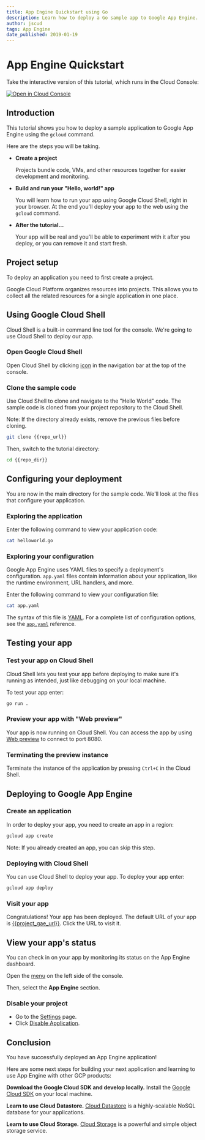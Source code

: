 ```yaml
---
title: App Engine Quickstart using Go
description: Learn how to deploy a Go sample app to Google App Engine.
author: jscud
tags: App Engine
date_published: 2019-01-19
---
```


# App Engine Quickstart

<walkthrough-tutorial-url url="https://cloud.google.com/appengine/docs/go/quickstart"></walkthrough-tutorial-url>
<!-- {% setvar repo_url "https://github.com/GoogleCloudPlatform/golang-samples" %} -->
<!-- {% setvar repo_dir "golang-samples/appengine/go11x/helloworld" %} -->
<!-- {% setvar project_gae_url "<your-project>" %} -->

<walkthrough-alt>
Take the interactive version of this tutorial, which runs in the Cloud Console:

[![Open in Cloud Console](https://walkthroughs.googleusercontent.com/tutorial/resources/open-in-console-button.svg)](https://console.cloud.google.com/getting-started?walkthrough_tutorial_id=go_gae_quickstart)

</walkthrough-alt>

## Introduction

This tutorial shows you how to deploy a sample application to Google App Engine
using the `gcloud` command.

Here are the steps you will be taking.

*   **Create a project**

    Projects bundle code, VMs, and other resources together for easier
    development and monitoring.

*   **Build and run your "Hello, world!" app**

    You will learn how to run your app using Google Cloud Shell, right in your
    browser. At the end you'll deploy your app to the web using the `gcloud`
    command.

*   **After the tutorial...**

    Your app will be real and you'll be able to experiment with it after you
    deploy, or you can remove it and start fresh.

## Project setup

To deploy an application you need to first create a project.

Google Cloud Platform organizes resources into projects. This allows you to
collect all the related resources for a single application in one place.

<walkthrough-devshell-precreate></walkthrough-devshell-precreate>

<walkthrough-project-billing-setup></walkthrough-project-billing-setup>

## Using Google Cloud Shell

Cloud Shell is a built-in command line tool for the console. We're going to use
Cloud Shell to deploy our app.

### Open Google Cloud Shell

Open Cloud Shell by clicking
<walkthrough-cloud-shell-icon></walkthrough-cloud-shell-icon>
[icon][spotlight-open-devshell] in the navigation bar at the top of the console.

### Clone the sample code

Use Cloud Shell to clone and navigate to the "Hello World" code. The sample code
is cloned from your project repository to the Cloud Shell.

Note: If the directory already exists, remove the previous files before cloning.

```bash
git clone {{repo_url}}
```

Then, switch to the tutorial directory:

```bash
cd {{repo_dir}}
```

## Configuring your deployment

You are now in the main directory for the sample code. We'll look at the files
that configure your application.

### Exploring the application

Enter the following command to view your application code:

```bash
cat helloworld.go
```

### Exploring your configuration

Google App Engine uses YAML files to specify a deployment's configuration.
`app.yaml` files contain information about your application, like the runtime
environment, URL handlers, and more.

Enter the following command to view your configuration file:

```bash
cat app.yaml
```

The syntax of this file is [YAML](http://www.yaml.org). For a complete list of
configuration options, see the [`app.yaml`][app-yaml-ref] reference.

## Testing your app

### Test your app on Cloud Shell

Cloud Shell lets you test your app before deploying to make sure it's running as
intended, just like debugging on your local machine.

To test your app enter:

```bash
go run .
```

### Preview your app with "Web preview"

Your app is now running on Cloud Shell. You can access the app by using
[Web preview][spotlight-web-preview]
<walkthrough-web-preview-icon></walkthrough-web-preview-icon> to connect to port
8080.

### Terminating the preview instance

Terminate the instance of the application by pressing `Ctrl+C` in the Cloud
Shell.

## Deploying to Google App Engine

### Create an application

In order to deploy your app, you need to create an app in a region:

```bash
gcloud app create
```

Note: If you already created an app, you can skip this step.

### Deploying with Cloud Shell

You can use Cloud Shell to deploy your app. To deploy your app enter:

```bash
gcloud app deploy
```

### Visit your app

Congratulations! Your app has been deployed. The default URL of your app is
[{{project_gae_url}}](http://{{project_gae_url}}). Click the URL to visit it.

## View your app's status

You can check in on your app by monitoring its status on the App Engine
dashboard.

Open the [menu][spotlight-console-menu] on the left side of the console.

Then, select the **App Engine** section.

<walkthrough-menu-navigation sectionId="APPENGINE_SECTION"></walkthrough-menu-navigation>

### Disable your project

*   Go to the [Settings][spotlight-gae-settings] page.
*   Click [Disable Application][spotlight-disable-app].

## Conclusion

<walkthrough-conclusion-trophy></walkthrough-conclusion-trophy>

You have successfully deployed an App Engine application!

Here are some next steps for building your next application and learning to use App Engine with other GCP products:

**Download the Google Cloud SDK and develop locally.** Install the [Google Cloud SDK][cloud-sdk-installer] on your local machine.

<walkthrough-tutorial-card url=appengine/docs/go/datastore/ icon="DATASTORE_SECTION" label="datastore">

**Learn to use Cloud Datastore.** [Cloud Datastore](https://cloud.google.com/appengine/docs/standard/java/datastore/)
is a highly-scalable NoSQL database for your applications.

</walkthrough-tutorial-card>

<walkthrough-tutorial-card url=appengine/docs/go/googlecloudstorageclient/setting-up-cloud-storage icon="STORAGE_SECTION" label="cloudStorage">

**Learn to use Cloud Storage.** [Cloud Storage](https://cloud.google.com/appengine/docs/standard/java/googlecloudstorageclient/setting-up-cloud-storage)
is a powerful and simple object storage service.

</walkthrough-tutorial-card>

[app-yaml-ref]: https://cloud.google.com/appengine/docs/standard/go/config/appref
[cloud-sdk-installer]: https://cloud.google.com/sdk/downloads#interactive
[spotlight-console-menu]: walkthrough://spotlight-pointer?spotlightId=console-nav-menu
[spotlight-open-devshell]: walkthrough://spotlight-pointer?spotlightId=devshell-activate-button
[spotlight-web-preview]: walkthrough://spotlight-pointer?spotlightId=devshell-web-preview-button
[spotlight-gae-settings]: walkthrough://spotlight-pointer?cssSelector=#cfctest-section-nav-item-settings
[spotlight-disable-app]: walkthrough://spotlight-pointer?cssSelector=#p6ntest-show-disable-app-modal-button

